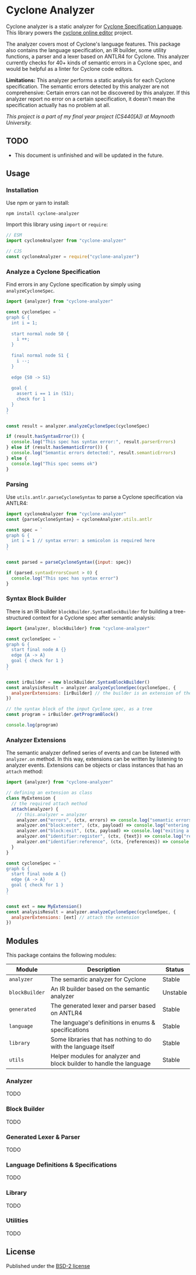 # Cyclone Analyzer

Cyclone analyzer is a static analyzer for [Cyclone Specification Language](https://classicwuhao.github.io/cyclone_tutorial/tutorial-content.html). This library powers the [cyclone online editor](https://github.com/lucid-brndmg/cyclone-online-editor) project.

The analyzer covers most of Cyclone's language features. This package also contains the language specification, an IR builder, some utility functions, a parser and a lexer based on ANTLR4 for Cyclone. This analyzer currently checks for 40+ kinds of semantic errors in a Cyclone spec, and would be helpful as a linter for Cyclone code editors. 

**Limitations:** This analyzer performs a static analysis for each Cyclone specification. The semantic errors detected by this analyzer are not comprehensive: Certain errors can not be discovered by this analyzer. If this analyzer report no error on a certain specification, it doesn't mean the specification actually has no problem at all.

*This project is a part of my final year project (CS440[A]) at Maynooth University.*

## TODO

- This document is unfinished and will be updated in the future.

## Usage

### Installation

Use npm or yarn to install:

```shell
npm install cyclone-analyzer
```

Import this library using `import` or `require`:

```javascript
// ESM
import cycloneAnalyzer from "cyclone-analyzer"

// CJS
const cycloneAnalyzer = require("cyclone-analyzer")
```

### Analyze a Cyclone Specification

Find errors in any Cyclone specification by simply using `analyzeCycloneSpec`. 

```javascript
import {analyzer} from "cyclone-analyzer"

const cycloneSpec = `
graph G {
  int i = 1;
  
  start normal node S0 {
    i ++;
  }
  
  final normal node S1 {
    i --;
  }
  
  edge {S0 -> S1}
  
  goal {
    assert i == 1 in (S1);
    check for 1
  }
}
`

const result = analyzer.analyzeCycloneSpec(cycloneSpec)

if (result.hasSyntaxError()) {
  console.log("This spec has syntax error:", result.parserErrors)
} else if (result.hasSemanticError()) {
  console.log("Semantic errors detected:", result.semanticErrors)
} else {
  console.log("This spec seems ok")
}
```

### Parsing

Use `utils.antlr.parseCycloneSyntax` to parse a Cyclone specification via ANTLR4:

```javascript
import cycloneAnalyzer from "cyclone-analyzer"
const {parseCycloneSyntax} = cycloneAnalyzer.utils.antlr

const spec = `
graph G {
  int i = 1 // syntax error: a semicolon is required here
}
`

const parsed = parseCycloneSyntax({input: spec})

if (parsed.syntaxErrorsCount > 0) {
  console.log("This spec has syntax error")
}
```

### Syntax Block Builder

There is an IR builder `blockBuilder.SyntaxBlockBuilder` for building a tree-structured context for a Cyclone spec after semantic analysis:

```javascript
import {analyzer, blockBuilder} from "cyclone-analyzer"

const cycloneSpec = `
graph G {
  start final node A {}
  edge {A -> A}
  goal { check for 1 }
}
`

const irBuilder = new blockBuilder.SyntaxBlockBuilder()
const analysisResult = analyzer.analyzeCycloneSpec(cycloneSpec, {
  analyzerExtensions: [irBuilder] // the builder is an extension of the analyzer
})

// the syntax block of the input Cyclone spec, as a tree
const program = irBuilder.getProgramBlock()

console.log(program)
```

### Analyzer Extensions

The semantic analyzer defined series of events and can be listened with `analyzer.on` method. In this way, extensions can be written by listening to analyzer events. Extensions can be objects or class instances that has an `attach` method:

```javascript
import {analyzer} from "cyclone-analyzer"

// defining an extension as class
class MyExtension {
  // the required attach method
  attach(analyzer) {
    // this.analyzer = analyzer
    analyzer.on("errors", (ctx, errors) => console.log("semantic errors discovered:", errors))
    analyzer.on("block:enter", (ctx, payload) => console.log("entering a semantic context block"))
    analyzer.on("block:exit", (ctx, payload) => console.log("exiting a semantic context block"))
    analyzer.on("identifier:register", (ctx, {text}) => console.log("registering identifier: ", text))
    analyzer.on("identifier:reference", (ctx, {references}) => console.log("referencing identifiers: ", references))
  }
}

const cycloneSpec = `
graph G {
  start final node A {}
  edge {A -> A}
  goal { check for 1 }
}
`

const ext = new MyExtension()
const analysisResult = analyzer.analyzeCycloneSpec(cycloneSpec, {
  analyzerExtensions: [ext] // attach the extension
})
```

## Modules

This package contains the following modules:

| Module         | Description                                                          | Status   |
|----------------|----------------------------------------------------------------------|----------|
| `analyzer`     | The semantic analyzer for Cyclone                                    | Stable   |
| `blockBuilder` | An IR builder based on the semantic analyzer                         | Unstable |
| `generated`    | The generated lexer and parser based on ANTLR4                       | Stable   |
| `language`     | The language's definitions in enums & specifications                 | Stable   |
| `library`      | Some libraries that has nothing to do with the language itself       | Stable   |
| `utils`        | Helper modules for analyzer and block builder to handle the language | Stable   |



### Analyzer
TODO

### Block Builder
TODO

### Generated Lexer & Parser
TODO

### Language Definitions & Specifications
TODO

### Library
TODO

### Utilities
TODO

## License

Published under the [BSD-2 license](https://www.tldrlegal.com/license/bsd-2-clause-license-freebsd)
